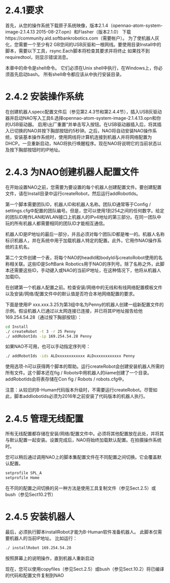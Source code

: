 # 2.4.1要求
首先，从您的操作系统下载原子系统映像，版本2.1.4（opennao-atom-system-image-2.1.4.13 2015-08-27.opn）和Flasher（版本2.1.0） 下载https://community.ald.softbankrobotics.com（需要帐户）。 为了使机器人灰化，您需要一个至少有2 GB空间的USB灰驱和一根网线。要使用目录Install中的脚本，需要以下工具，rsync.Each脚本将检查其要求并将终止 如果找不到requiredtool，则显示错误消息。

本章中的命令是shell命令。 它们必须在Unix shell中执行，在Windows上，你必须首先启动bash。 所有shell命令都应该从中执行安装目录。


# 2.4.2 安装操作系统

在创建机器人specc配置文件后（参见第2.4.3节和第2.4.4节），插入USB灰驱动器并启动NAO写入工具6.选择opennao-atom-system-image-2.1.4.13.opn和你的USB驱动器。 启用\出厂重置“并单击写入按钮。在USB驱动器插入后，将其插入已切换的NAO并按下胸部按钮约5秒钟。之后，NAO将自动安装NAO操作系统，安装基本操作系统时，使用网线将计算机连接到机器人并将网络配置为DHCP。一旦重新启动，NAO将执行唤醒程序。现在NAO将说明它的当前状态以及按下胸部按钮时的IP地址。

# 2.4.3 为NAO创建机器人配置文件
在开始设置NAO之前，您需要为要设置的每个机器人创建配置文件。要创建配置文件，请在Install目录中运行createRobot，然后运行addRobotlds。

第一个脚本需要团队ID，机器人ID和机器人名称。团队ID通常等于Config / settings.cfg中配置的团队编号。但是，您可以使用1到254之间的任何数字。给定的团队ID用作LAN和WLAN接口上机器人的IPv4地址的第三部分。在同一团队中玩的所有机器人都需要相同的团队ID才能相互通信。

机器人ID是IP地址的最后一部分，并且必须对每个团队ID都是唯一的。机器人名称标识机器人，并在系统中用于加载机器人特定的配置。此外，它用作NAO操作系统的主机名。

第二个文件创建一个表，将每个NAO的headld和bodyld与creatoRobot使用的名称相关联。这些ID是SoftBank Robotics用于NAO的序列号。除了名称之外，此脚本还需要这些ID，手动键入或NAO的当前IP地址，在这种情况下，他将从机器人加载ID。

在创建第一个机器人配置之前。检查安装/网络中的无线和有线网络配置模板文件以及安装/网络/配置文件中的默认值是否符合本地网络配置的要求。

下面是使用IP xxx.xxx.3.25为第3组中名为Penny的机器人创建一组新配置文件的示例。假设机器人已通过以太网连接已连接，并已将其IP地址报告给他169.254.54.28（通过按下胸部按钮）：
```bash
cd Install
./ createRobot -t 3 -r 25 Penny
./ addRobotIds -ip 169.254.54.28 Penny
```
如果NAO不可用，也可以手动指定序列号：
```bash
./ addRobotIds -ids ALDxxxxxxxxxxxx ALDxxxxxxxxxxxx Penny
```
使用选项-h可以获得两个脚本的帮助。运行createRobot会创建安装机器人所需的所有文件。这个脚本还在fig / Robots中用机器人的iiame创建了一个目录。addRobotlds会将表存储在Con fig / Robots / robots.cfg中。

注意：从较旧的B-Human代码版本升级时，不需要运行createRobot。尽管如此，脚本addliobotids必须为2016年之前安装了代码版本的机器人执行。

# 2.4.5 管理无线配置
所有无线配置都存储在安装/网络/配置文件中。必须将其他配置放在此处，并将其与默认配置一起安装。设置完成后，NAO将始终加载默认配置。在拍摄操作系统时。


您可以稍后通过调用NAO上的脚本集配置文件在不同配置之间切换。它会覆盖默认配置。
```bash
setprofile SPL_A
setprofile Home
```
在不同的配置之间切换的另一种方法是使用工具复制文件（参见Sect.2.5）或bush（参见Sect10.2节）

# 2.4.5 安装机器人
最后，必须执行脚本installRobot才能为B-Human软件准备机器人。 此脚本仅需要机器人的当前IP地址。 比如运行：
```bash
./ installRobot 169.254.54.28
```
按照屏幕上的说明操作，直到机器人重新启动

现在，您可以使用copyfiles（参见Sect.2.5）或bush（参见Sect.10.2）将已编译的代码和配置文件复制到NAO

